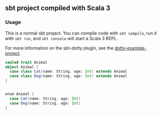 ## sbt project compiled with Scala 3

### Usage

This is a normal sbt project. You can compile code with `sbt compile`, run it with `sbt run`, and `sbt console` will start a Scala 3 REPL.

For more information on the sbt-dotty plugin, see the
[dotty-example-project](https://github.com/lampepfl/dotty-example-project/blob/master/README.md).


```scala
sealed trait Animal
object Animal {
  case class Cat(name: String, age: Int) extends Animal
  case class Dog(name: String, age: Int) extends Animal
}


enum Animal {
  case Cat(name: String, age: Int)
  case Dog(name: String, age: Int)
}
```